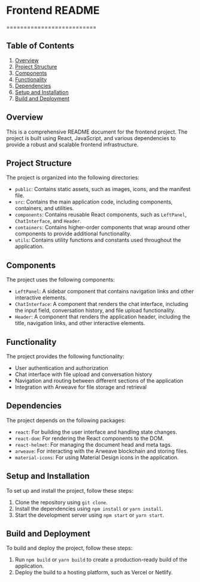 
# Frontend README
==========================

Table of Contents
-----------------

1. [Overview](#overview)
2. [Project Structure](#project-structure)
3. [Components](#components)
4. [Functionality](#functionality)
5. [Dependencies](#dependencies)
6. [Setup and Installation](#setup-and-installation)
7. [Build and Deployment](#build-and-deployment)

## Overview

This is a comprehensive README document for the frontend project. The project is built using React, JavaScript, and various dependencies to provide a robust and scalable frontend infrastructure.

## Project Structure

The project is organized into the following directories:

* `public`: Contains static assets, such as images, icons, and the manifest file.
* `src`: Contains the main application code, including components, containers, and utilities.
* `components`: Contains reusable React components, such as `LeftPanel`, `ChatInterface`, and `Header`.
* `containers`: Contains higher-order components that wrap around other components to provide additional functionality.
* `utils`: Contains utility functions and constants used throughout the application.

## Components

The project uses the following components:

* `LeftPanel`: A sidebar component that contains navigation links and other interactive elements.
* `ChatInterface`: A component that renders the chat interface, including the input field, conversation history, and file upload functionality.
* `Header`: A component that renders the application header, including the title, navigation links, and other interactive elements.

## Functionality

The project provides the following functionality:

* User authentication and authorization
* Chat interface with file upload and conversation history
* Navigation and routing between different sections of the application
* Integration with Arweave for file storage and retrieval

## Dependencies

The project depends on the following packages:

* `react`: For building the user interface and handling state changes.
* `react-dom`: For rendering the React components to the DOM.
* `react-helmet`: For managing the document head and meta tags.
* `arweave`: For interacting with the Arweave blockchain and storing files.
* `material-icons`: For using Material Design icons in the application.

## Setup and Installation

To set up and install the project, follow these steps:

1. Clone the repository using `git clone`.
2. Install the dependencies using `npm install` or `yarn install`.
3. Start the development server using `npm start` or `yarn start`.

## Build and Deployment

To build and deploy the project, follow these steps:

1. Run `npm build` or `yarn build` to create a production-ready build of the application.
2. Deploy the build to a hosting platform, such as Vercel or Netlify.


